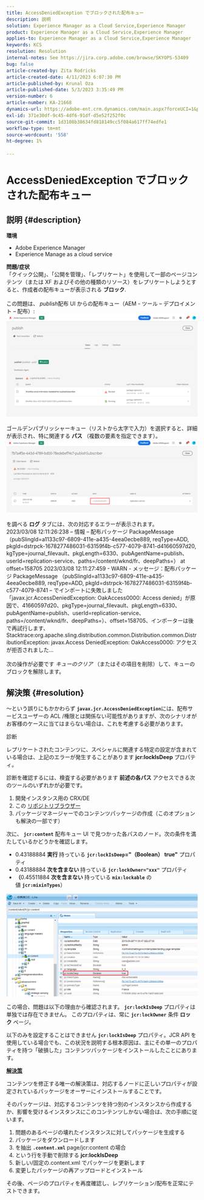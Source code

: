 ```yaml
---
title: AccessDeniedException でブロックされた配布キュー
description: 説明
solution: Experience Manager as a Cloud Service,Experience Manager
product: Experience Manager as a Cloud Service,Experience Manager
applies-to: Experience Manager as a Cloud Service,Experience Manager
keywords: KCS
resolution: Resolution
internal-notes: See https://jira.corp.adobe.com/browse/SKYOPS-53409
bug: false
article-created-by: Zita Rodricks
article-created-date: 4/11/2023 6:07:30 PM
article-published-by: Krunal Oza
article-published-date: 5/3/2023 3:35:49 PM
version-number: 6
article-number: KA-21668
dynamics-url: https://adobe-ent.crm.dynamics.com/main.aspx?forceUCI=1&pagetype=entityrecord&etn=knowledgearticle&id=0e63beb4-93d8-ed11-a7c7-6045bd006079
exl-id: 371e30df-9c45-4df6-91df-d5e52f252f0c
source-git-commit: 1d3108b38634fd818149cc5f084a617ff74edfe1
workflow-type: tm+mt
source-wordcount: '558'
ht-degree: 1%

---
```


# AccessDeniedException でブロックされた配布キュー

## 説明 {#description}

<b>環境</b>
- Adobe Experience Manager
- Experience Manage as a cloud service



<b>問題/症状</b><br>「クイック公開」、「公開を管理」、「レプリケート」を使用して一部のページコンテンツ（または XF およびその他の種類のリソース）をレプリケートしようとすると、作成者の配布キューが表示される <b>ブロック</b>.<br> <br>この問題は、 *publish*&#x200B;配布 UI からの配布キュー（AEM - ツール – デプロイメント – 配布）:<br>![](assets/___1863beb4-93d8-ed11-a7c7-6045bd006079___.png)<br> <br>ゴールデンパブリッシャーキュー（リストから太字で入力）を選択すると、詳細が表示され、特に関連する <b>パス</b> （複数の要素を指定できます）。<br>![](assets/___2363beb4-93d8-ed11-a7c7-6045bd006079___.png)<br> <br>を調べる <b>ログ</b> タブには、次の対応するエラーが表示されます。<br>2023/03/08 12:11:26:238 – 情報 – 配布パッケージ PackageMessage （pubSlingId=a1133c97-6809-411e-a435-4eea0ecbe889, reqType=ADD, pkgId=dstrpck-1678277486031-63159f4b-c577-4079-8741-d41660597d20, kgType=journal_filevault、pkgLength=6330、pubAgentName=publish、userId=replication-service、paths=/content/wknd/fr、deepPaths=） at offset=158705 2023/03/08 12:11:27:459 - WARN - メッセージ：配布パッケージ PackageMessage （pubSlingId=a1133c97-6809-411e-a435-4eea0ecbe889, reqType=ADD, pkgId=dstrpck-1678277486031-63159f4b-c577-4079-8741 – でインポートに失敗しました「javax.jcr.AccessDeniedException: OakAccess0000: Access denied」が原因で、41660597d20、pkgType=journal_filevault、pkgLength=6330、pubAgentName=publish、userId=replication-service、paths=/content/wknd/fr、deepPaths=）、offset=158705、インポーターは後で再試行します、Stacktrace:org.apache.sling.distribution.common.Distribution.common.DistributionException: javax.Access DeniedException: OakAccess0000: アクセスが拒否されました…<br> <br>次の操作が必要です *キューのクリア* （またはその項目を削除）して、キューのブロックを解除します。

## 解決策 {#resolution}


～という誤りにもかかわらず <b>`javax.jcr.AccessDeniedException`</b>には、配布サービスユーザーの ACL /権限とは関係ない可能性がありますが、次のシナリオがお客様のケースに当てはまらない場合は、これを考慮する必要があります。



診断

レプリケートされたコンテンツに、スペシャルに関連する特定の設定が含まれている場合は、上記のエラーが発生することがあります <b>jcr:lockIsDeep</b> プロパティ。

診断を確認するには、検査する必要があります <b>前述の各パス</b> アクセスできる次のツールのいずれかが必要です。

1. 開発インスタンス用の CRX/DE
2. この [リポジトリブラウザー](https://experienceleague.adobe.com/docs/experience-manager-cloud-service/content/implementing/developer-tools/repository-browser.html?lang=ja)
3. パッケージマネージャーでのコンテンツパッケージの作成（このオプションも解決の一部です）


次に、 <b>`jcr:content`</b> 配布キュー UI で見つかった各パスのノード。次の条件を満たしているかどうかを確認します。

- 0.43188884 <b>実行 </b>持っている <b>`jcr:lockIsDeep`=&quot;（Boolean） true&quot;</b> プロパティ
- 0.43188884 <b>次を含まない </b>持っている <b>`jcr:lockOwner="xxx"`</b> プロパティ
- <b>（</b>0.45511884 <b>次を含まない</b> 持っている <b>`mix:lockable`</b> の値 <b>`jcr:mixinTypes`</b>）


![](assets/e5fb7aa2-d8bd-ed11-83ff-6045bd0065b6.png)

この場合、問題は以下の理由から確認されます。 <b>`jcr:lockIsDeep`</b> プロパティは単独では存在できません。 このプロパティは、常に <b>`jcr:lockOwner`</b> 条件 <b>ロック</b> ページ。

以下のみを設定することはできません <b>`jcr:lockIsDeep`</b> プロパティ。JCR API を使用している場合でも、この状況を説明する根本原因は、主にその単一のプロパティを持つ「破損した」コンテンツパッケージをインストールしたことにあります。



<u><b>解決策</b></u>

コンテンツを修正する唯一の解決策は、対応するノードに正しいプロパティが設定されているパッケージをオーサーにインストールすることです。

そのパッケージは、対応するコンテンツを持つ別のインスタンスから作成するか、影響を受けるインスタンスにこのコンテンツしかない場合は、次の手順に従います。

1. 問題のあるページの壊れたインスタンスに対してパッケージを生成する
2. パッケージをダウンロードします
3. を抽出 <b>`.content.xml`</b> page/jcr:content の場合
4. という行を手動で削除する <b>jcr:lockIsDeep</b>
5. 新しい/固定の.content.xml でパッケージを更新します
6. 変更したパッケージの再アップロードとインストール


その後、ページのプロパティを再度確認し、レプリケーション/配布を正常にテストできます。
